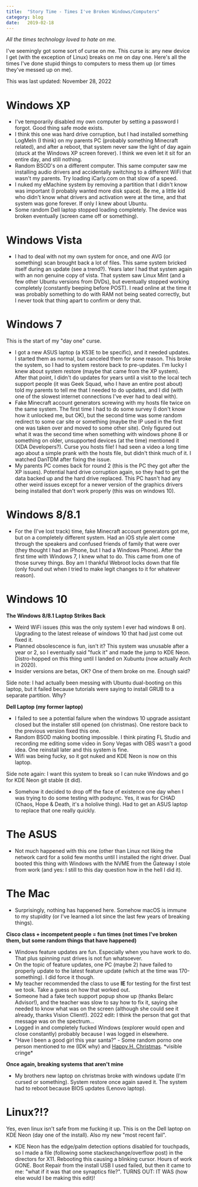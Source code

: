 ```yaml
---
title:  "Story Time - Times I've Broken Windows/Computers"
category: blog
date:   2019-02-18
---
```


*All the times technology loved to hate on me.*

I've seemingly got some sort of curse on me. This curse is: any new device I get (with the exception of Linux) breaks on me on day one. Here's all the times I've done stupid things to computers to mess them up (or times they've messed up on me).

This was last updated: November 28, 2022

# Windows XP

- I've temporarily disabled my own computer by setting a password I forgot. Good thing safe mode exists.
- I think this one was hard drive corruption, but I had installed something LogMeIn (I think) on my parents PC (probably something Minecraft related), and after a reboot, that system never saw the light of day again (stuck at the Windows XP screen forever). I think we even let it sit for an entire day, and still nothing.
- Random BSOD's on a different computer. This same computer saw me installing audio drivers and accidentally switching to a different WiFi that wasn't my parents. Try loading iCarly.com on that slow of a speed.
- I nuked my eMachine system by removing a partition that I didn't know was important (I probably wanted more disk space). Be me, a little kid who didn't know what drivers and activation were at the time, and that system was gone forever. If only I knew about Ubuntu.
- Some random Dell laptop stopped loading completely. The device was broken eventually (screen came off or something).

# Windows Vista

- I had to deal with not my own system for once, and one AVG (or something) scan brought back a lot of files. This same system bricked itself during an update (see a trend?). Years later I had that system again with an non genuine copy of vista. That system saw Linux Mint (and a few other Ubuntu versions from DVDs), but eventually stopped working completely (constantly beeping before POST). I read online at the time it was probably something to do with RAM not being seated correctly, but I never took that thing apart to confirm or deny that.

# Windows 7

This is the start of my "day one" curse.

- I got a new ASUS laptop (a K53E to be specific), and it needed updates. I started them as normal, but canceled them for sone reason. This broke the system, so I had to system restore back to pre-updates. I'm lucky I knew about system restore (maybe that came from the XP system). After that point, I didn't do updates for years until a visit to the local tech support people (it was Geek Squad, who I have an entire post about) told my parents to tell me that I needed to do updates, and I did (with one of the slowest internet connections I've ever had to deal with).
- Fake Minecraft account generators screwing with my hosts file twice on the same system. The first time I had to do some survey (I don't know how it unlocked me, but OK), but the second time was some random redirect to some car site or something (maybe the IP used in the first one was taken over and moved to some other site). Only figured out what it was the second time when something with windows phone 8 or something on older, unsupported devices (at the time) mentioned it (XDA Developers?). Curse you hosts file! I had seen a video a long time ago about a simple prank with the hosts file, but didn't think much of it. I watched DanTDM after fixing the issue.
- My parents PC comes back for round 2 (this is the PC they got after the XP issues). Potential hard drive corruption again, so they had to get the data backed up and the hard drive replaced. This PC hasn't had any other weird issues except for a newer version of the graphics drivers being installed that don't work properly (this was on windows 10).

# Windows 8/8.1

- For the (I've lost track) time, fake Minecraft account generators got me, but on a completely different system. Had an iOS style alert come through the speakers and confused friends of family that were over (they thought I had an iPhone, but I had a Windows Phone). After the first time with Windows 7, I knew what to do. This came from one of those survey things. Boy am I thankful Webroot locks down that file (only found out when I tried to make legit changes to it for whatever reason).

# Windows 10

**The Windows 8/8.1 Laptop Strikes Back**
- Weird WiFi issues (this was the only system I ever had windows 8 on). Upgrading to the latest release of windows 10 that had just come out fixed it.
- Planned obsolescence is fun, isn't it? This system was unusable after a year or 2, so I eventually said "fuck it" and made the jump to KDE Neon. Distro-hopped on this thing until I landed on Xubuntu (now actually Arch in 2020).
- Insider versions are betas, OK? One of them broke on me. Enough said?

Side note: I had actually been messing with Ubuntu dual-booting on this laptop, but it failed because tutorials were saying to install GRUB to a separate partition. Why?

**Dell Laptop (my former laptop)**

- I failed to see a potential failure when the windows 10 upgrade assistant closed but the installer still opened (on christmas). One restore back to the previous version fixed this one.
- Random BSOD making booting impossible. I think pirating FL Studio and recording me editing some video in Sony Vegas with OBS wasn't a good idea. One reinstall later and this system is fine.
- Wifi was being fucky, so it got nuked and KDE Neon is now on this laptop.

Side note again: I want this system to break so I can nuke Windows and go for KDE Neon git stable (it did).

- Somehow it decided to drop off the face of existence one day when I was trying to do some testing with podsync. Yes, it was for CHAD (Chaos, Hope & Death, it's a hololive thing). Had to get an ASUS laptop to replace that one really quickly.

# The ASUS

- Not much happened with this one (other than Linux not liking the network card for a solid few months until I installed the right driver. Dual booted this thing with Windows with the NVME from the Gateway I stole from work (and yes: I still to this day question how in the hell I did it).

# The Mac

- Surprisingly, nothing has happened here. Somehow macOS is immune to my stupidity (or I've learned a lot since the last few years of breaking things).

**Cisco class + incompetent people = fun times (not times I've broken them, but some random things that have happened)**
- Windows feature updates are fun. Especially when you have work to do. That plus spinning rust drives is not fun whatsoever.
- On the topic of feature updates, one PC (maybe 2) have failed to properly update to the latest feature update (which at the time was 170-something). I did force it though.
- My teacher recommended the class to use **IE** for testing for the first test we took. Take a guess on how that worked out.
- Someone had a fake tech support popup show up (thanks Belarc Advisor!), and the teacher was slow to say how to fix it, saying she needed to know what was on the screen (although she could see it already, thanks Vision Client!). 2022 edit: I think the person that got that message was on the spectrum...
- Logged in and completely fucked Windows (explorer would open and close constantly) probably because I was logged in elsewhere.
- "Have I been a good girl this year santa?" - Some random porno one person mentioned to me (IDK why) and [Happy H. Christmas](https://www.youtube.com/watch?v=y-J4fJ85ARs). \*visible cringe*

**Once again, breaking systems that aren't mine**
- My brothers new laptop on christmas broke with windows update (I'm cursed or something). System restore once again saved it. The system had to reboot because BIOS updates (Lenovo laptop).

# Linux?!?
Yes, even linux isn't safe from me fucking it up. This is on the Dell laptop on KDE Neon (day one of the install). Also my new "most recent fail".
- KDE Neon has the edge/palm detection options disabled for touchpads, so I made a file (following some stackexchange/overflow post) in the directors for X11. Rebooting this causing a blinking cursor. Hours of work GONE. Boot Repair from the install USB I used failed, but then it came to me: "what if it was that one synaptics file?". TURNS OUT: IT WAS (how else would I be making this edit)!
